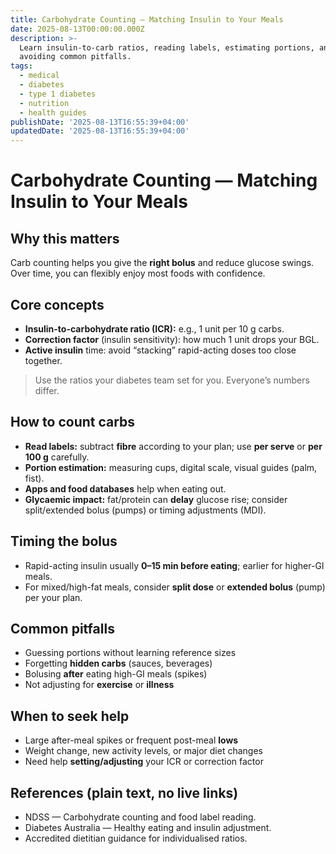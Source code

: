 ```yaml
---
title: Carbohydrate Counting — Matching Insulin to Your Meals
date: 2025-08-13T00:00:00.000Z
description: >-
  Learn insulin-to-carb ratios, reading labels, estimating portions, and
  avoiding common pitfalls.
tags:
  - medical
  - diabetes
  - type 1 diabetes
  - nutrition
  - health guides
publishDate: '2025-08-13T16:55:39+04:00'
updatedDate: '2025-08-13T16:55:39+04:00'
---
```


# Carbohydrate Counting — Matching Insulin to Your Meals

## Why this matters
Carb counting helps you give the **right bolus** and reduce glucose swings. Over time, you can flexibly enjoy most foods with confidence.

## Core concepts
- **Insulin-to-carbohydrate ratio (ICR):** e.g., 1 unit per 10 g carbs.  
- **Correction factor** (insulin sensitivity): how much 1 unit drops your BGL.  
- **Active insulin** time: avoid “stacking” rapid-acting doses too close together.

> Use the ratios your diabetes team set for you. Everyone’s numbers differ.

## How to count carbs
- **Read labels:** subtract **fibre** according to your plan; use **per serve** or **per 100 g** carefully.  
- **Portion estimation:** measuring cups, digital scale, visual guides (palm, fist).  
- **Apps and food databases** help when eating out.  
- **Glycaemic impact:** fat/protein can **delay** glucose rise; consider split/extended bolus (pumps) or timing adjustments (MDI).

## Timing the bolus
- Rapid-acting insulin usually **0–15 min before eating**; earlier for higher-GI meals.  
- For mixed/high-fat meals, consider **split dose** or **extended bolus** (pump) per your plan.

## Common pitfalls
- Guessing portions without learning reference sizes  
- Forgetting **hidden carbs** (sauces, beverages)  
- Bolusing **after** eating high-GI meals (spikes)  
- Not adjusting for **exercise** or **illness**

## When to seek help
- Large after-meal spikes or frequent post-meal **lows**  
- Weight change, new activity levels, or major diet changes  
- Need help **setting/adjusting** your ICR or correction factor

## References (plain text, no live links)
- NDSS — Carbohydrate counting and food label reading.  
- Diabetes Australia — Healthy eating and insulin adjustment.  
- Accredited dietitian guidance for individualised ratios.
